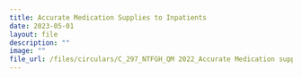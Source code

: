 ```yaml
---
title: Accurate Medication Supplies to Inpatients
date: 2023-05-01
layout: file
description: ""
image: ""
file_url: /files/circulars/C_297_NTFGH_QM 2022_Accurate Medication supplies to Inpatients.pdf
---
```

